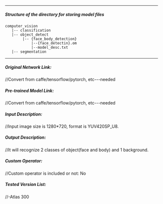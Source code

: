 *******************************************************************************
##### Structure of the directory for storing model files
```
computer_vision
   |-- classification
   |-- object_detect
        |-- {face_body_detection}
            |--{face_detectin}.om
            |--model_desc.txt
   |-- segmentation
```

*******************************************************************************

##### Original Network Link:
//Convert from caffe/tensorflow/pytorch, etc---needed

##### Pre-trained Model Link:
//Convert from caffe/tensorflow/pytorch, etc---needed

##### Input Description:
//Input image size is 1280*720, format is YUV420SP_U8.

##### Output Description:
//It will recognize 2 classes of object(face and body) and 1 background.

##### Custom Operator:
//Custom operator is included or not: No

##### Tested Version List:
//-Atlas 300
